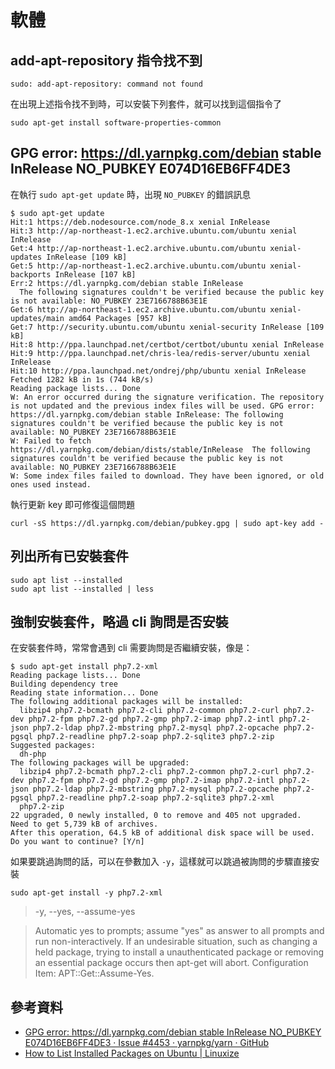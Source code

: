 # 軟體

## add-apt-repository 指令找不到

```shell
sudo: add-apt-repository: command not found
```

在出現上述指令找不到時，可以安裝下列套件，就可以找到這個指令了

```shell
sudo apt-get install software-properties-common
```


## GPG error: https://dl.yarnpkg.com/debian stable InRelease NO_PUBKEY E074D16EB6FF4DE3

在執行 `sudo apt-get update` 時，出現 `NO_PUBKEY` 的錯誤訊息

```
$ sudo apt-get update
Hit:1 https://deb.nodesource.com/node_8.x xenial InRelease
Hit:3 http://ap-northeast-1.ec2.archive.ubuntu.com/ubuntu xenial InRelease
Get:4 http://ap-northeast-1.ec2.archive.ubuntu.com/ubuntu xenial-updates InRelease [109 kB]
Get:5 http://ap-northeast-1.ec2.archive.ubuntu.com/ubuntu xenial-backports InRelease [107 kB]
Err:2 https://dl.yarnpkg.com/debian stable InRelease
  The following signatures couldn't be verified because the public key is not available: NO_PUBKEY 23E7166788B63E1E
Get:6 http://ap-northeast-1.ec2.archive.ubuntu.com/ubuntu xenial-updates/main amd64 Packages [957 kB]
Get:7 http://security.ubuntu.com/ubuntu xenial-security InRelease [109 kB]
Hit:8 http://ppa.launchpad.net/certbot/certbot/ubuntu xenial InRelease
Hit:9 http://ppa.launchpad.net/chris-lea/redis-server/ubuntu xenial InRelease
Hit:10 http://ppa.launchpad.net/ondrej/php/ubuntu xenial InRelease
Fetched 1282 kB in 1s (744 kB/s)
Reading package lists... Done
W: An error occurred during the signature verification. The repository is not updated and the previous index files will be used. GPG error: https://dl.yarnpkg.com/debian stable InRelease: The following signatures couldn't be verified because the public key is not available: NO_PUBKEY 23E7166788B63E1E
W: Failed to fetch https://dl.yarnpkg.com/debian/dists/stable/InRelease  The following signatures couldn't be verified because the public key is not available: NO_PUBKEY 23E7166788B63E1E
W: Some index files failed to download. They have been ignored, or old ones used instead.
```

執行更新 key 即可修復這個問題

```
curl -sS https://dl.yarnpkg.com/debian/pubkey.gpg | sudo apt-key add -
```

## 列出所有已安裝套件

```
sudo apt list --installed
sudo apt list --installed | less
```

## 強制安裝套件，略過 cli 詢問是否安裝

在安裝套件時，常常會遇到 cli 需要詢問是否繼續安裝，像是：

```
$ sudo apt-get install php7.2-xml
Reading package lists... Done
Building dependency tree
Reading state information... Done
The following additional packages will be installed:
  libzip4 php7.2-bcmath php7.2-cli php7.2-common php7.2-curl php7.2-dev php7.2-fpm php7.2-gd php7.2-gmp php7.2-imap php7.2-intl php7.2-json php7.2-ldap php7.2-mbstring php7.2-mysql php7.2-opcache php7.2-pgsql php7.2-readline php7.2-soap php7.2-sqlite3 php7.2-zip
Suggested packages:
  dh-php
The following packages will be upgraded:
  libzip4 php7.2-bcmath php7.2-cli php7.2-common php7.2-curl php7.2-dev php7.2-fpm php7.2-gd php7.2-gmp php7.2-imap php7.2-intl php7.2-json php7.2-ldap php7.2-mbstring php7.2-mysql php7.2-opcache php7.2-pgsql php7.2-readline php7.2-soap php7.2-sqlite3 php7.2-xml
  php7.2-zip
22 upgraded, 0 newly installed, 0 to remove and 405 not upgraded.
Need to get 5,739 kB of archives.
After this operation, 64.5 kB of additional disk space will be used.
Do you want to continue? [Y/n]
```

如果要跳過詢問的話，可以在參數加入 `-y`，這樣就可以跳過被詢問的步驟直接安裝

```
sudo apt-get install -y php7.2-xml
```

> -y, --yes, --assume-yes

> Automatic yes to prompts; assume "yes" as answer to all prompts and
  run non-interactively. If an undesirable situation, such as
  changing a held package, trying to install a unauthenticated
  package or removing an essential package occurs then apt-get will
  abort. Configuration Item: APT::Get::Assume-Yes.




## 參考資料
* [GPG error: https://dl.yarnpkg.com/debian stable InRelease NO_PUBKEY E074D16EB6FF4DE3 · Issue #4453 · yarnpkg/yarn · GitHub](https://github.com/yarnpkg/yarn/issues/4453)
* [How to List Installed Packages on Ubuntu | Linuxize](https://linuxize.com/post/how-to-list-installed-packages-on-ubuntu/)
